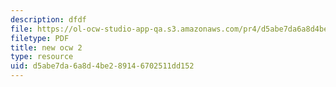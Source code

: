 ```yaml
---
description: dfdf
file: https://ol-ocw-studio-app-qa.s3.amazonaws.com/pr4/d5abe7da6a8d4be289146702511dd152_riddlenote.png
filetype: PDF
title: new ocw 2
type: resource
uid: d5abe7da-6a8d-4be2-8914-6702511dd152
---
```


